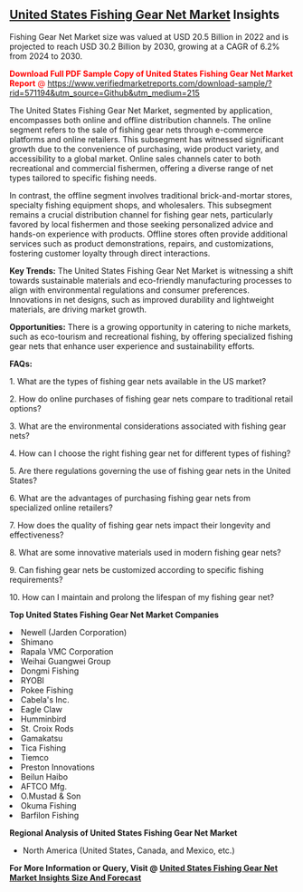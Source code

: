 <h2><a href="https://www.verifiedmarketreports.com/download-sample/?rid=571194&amp;utm_source=Github&amp;utm_medium=215" target="_blank">United States Fishing Gear Net Market</a> Insights</h2><p>Fishing Gear Net Market size was valued at USD 20.5 Billion in 2022 and is projected to reach USD 30.2 Billion by 2030, growing at a CAGR of 6.2% from 2024 to 2030.</p><p><p><p><span class=""><span style="color: #ff0000;"><strong>Download Full PDF Sample Copy of United States Fishing Gear Net Market Report</strong> @ </span><a href="https://www.verifiedmarketreports.com/download-sample/?rid=571194&amp;utm_source=Github&amp;utm_medium=215" target="_blank">https://www.verifiedmarketreports.com/download-sample/?rid=571194&amp;utm_source=Github&amp;utm_medium=215</a></span></p></p><p>The United States Fishing Gear Net Market, segmented by application, encompasses both online and offline distribution channels. The online segment refers to the sale of fishing gear nets through e-commerce platforms and online retailers. This subsegment has witnessed significant growth due to the convenience of purchasing, wide product variety, and accessibility to a global market. Online sales channels cater to both recreational and commercial fishermen, offering a diverse range of net types tailored to specific fishing needs.</p><p>In contrast, the offline segment involves traditional brick-and-mortar stores, specialty fishing equipment shops, and wholesalers. This subsegment remains a crucial distribution channel for fishing gear nets, particularly favored by local fishermen and those seeking personalized advice and hands-on experience with products. Offline stores often provide additional services such as product demonstrations, repairs, and customizations, fostering customer loyalty through direct interactions.</p><p><strong>Key Trends:</strong> The United States Fishing Gear Net Market is witnessing a shift towards sustainable materials and eco-friendly manufacturing processes to align with environmental regulations and consumer preferences. Innovations in net designs, such as improved durability and lightweight materials, are driving market growth.</p><p><strong>Opportunities:</strong> There is a growing opportunity in catering to niche markets, such as eco-tourism and recreational fishing, by offering specialized fishing gear nets that enhance user experience and sustainability efforts.</p><p><strong>FAQs:</strong></p><p>1. What are the types of fishing gear nets available in the US market?</p><p>2. How do online purchases of fishing gear nets compare to traditional retail options?</p><p>3. What are the environmental considerations associated with fishing gear nets?</p><p>4. How can I choose the right fishing gear net for different types of fishing?</p><p>5. Are there regulations governing the use of fishing gear nets in the United States?</p><p>6. What are the advantages of purchasing fishing gear nets from specialized online retailers?</p><p>7. How does the quality of fishing gear nets impact their longevity and effectiveness?</p><p>8. What are some innovative materials used in modern fishing gear nets?</p><p>9. Can fishing gear nets be customized according to specific fishing requirements?</p><p>10. How can I maintain and prolong the lifespan of my fishing gear net?</p></p><p><strong>Top United States Fishing Gear Net Market Companies</strong></p><div data-test-id=""><p><li>Newell (Jarden Corporation)</li><li> Shimano</li><li> Rapala VMC Corporation</li><li> Weihai Guangwei Group</li><li> Dongmi Fishing</li><li> RYOBI</li><li> Pokee Fishing</li><li> Cabela's Inc.</li><li> Eagle Claw</li><li> Humminbird</li><li> St. Croix Rods</li><li> Gamakatsu</li><li> Tica Fishing</li><li> Tiemco</li><li> Preston Innovations</li><li> Beilun Haibo</li><li> AFTCO Mfg.</li><li> O.Mustad & Son</li><li> Okuma Fishing</li><li> Barfilon Fishing</li></p><div><strong>Regional Analysis of&nbsp;United States Fishing Gear Net Market</strong></div><ul><li dir="ltr"><p dir="ltr">North America&nbsp;(United States, Canada, and Mexico, etc.)</p></li></ul><p><strong>For More Information or Query, Visit @&nbsp;</strong><strong><a href="https://www.verifiedmarketreports.com/product/fishing-gear-net-market/?utm_source=Github&amp;utm_medium=215" target="_blank">United States Fishing Gear Net Market Insights Size And Forecast</a></strong></p></div>
